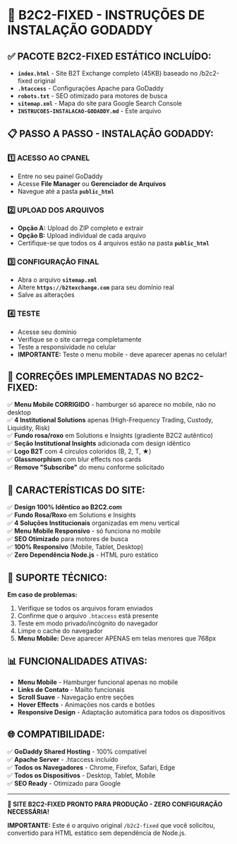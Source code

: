 # 🚀 B2C2-FIXED - INSTRUÇÕES DE INSTALAÇÃO GODADDY

## ✅ PACOTE B2C2-FIXED ESTÁTICO INCLUÍDO:

- **`index.html`** - Site B2T Exchange completo (45KB) baseado no /b2c2-fixed original
- **`.htaccess`** - Configurações Apache para GoDaddy  
- **`robots.txt`** - SEO otimizado para motores de busca
- **`sitemap.xml`** - Mapa do site para Google Search Console
- **`INSTRUCOES-INSTALACAO-GODADDY.md`** - Este arquivo

## 📋 PASSO A PASSO - INSTALAÇÃO GODADDY:

### 1️⃣ **ACESSO AO CPANEL**
- Entre no seu painel GoDaddy
- Acesse **File Manager** ou **Gerenciador de Arquivos**
- Navegue até a pasta **`public_html`**

### 2️⃣ **UPLOAD DOS ARQUIVOS**
- **Opção A:** Upload do ZIP completo e extrair
- **Opção B:** Upload individual de cada arquivo
- Certifique-se que todos os 4 arquivos estão na pasta **`public_html`**

### 3️⃣ **CONFIGURAÇÃO FINAL**
- Abra o arquivo **`sitemap.xml`**
- Altere **`https://b2texchange.com`** para seu domínio real
- Salve as alterações

### 4️⃣ **TESTE**
- Acesse seu domínio
- Verifique se o site carrega completamente
- Teste a responsividade no celular
- **IMPORTANTE:** Teste o menu mobile - deve aparecer apenas no celular!

## 🎯 CORREÇÕES IMPLEMENTADAS NO B2C2-FIXED:

✅ **Menu Mobile CORRIGIDO** - hamburger só aparece no mobile, não no desktop  
✅ **4 Institutional Solutions** apenas (High-Frequency Trading, Custody, Liquidity, Risk)  
✅ **Fundo rosa/roxo** em Solutions e Insights (gradiente B2C2 autêntico)  
✅ **Seção Institutional Insights** adicionada com design idêntico  
✅ **Logo B2T** com 4 círculos coloridos (B, 2, T, ★)  
✅ **Glassmorphism** com blur effects nos cards  
✅ **Remove "Subscribe"** do menu conforme solicitado  

## 🎨 CARACTERÍSTICAS DO SITE:

✅ **Design 100% Idêntico ao B2C2.com**  
✅ **Fundo Rosa/Roxo** em Solutions e Insights  
✅ **4 Soluções Institucionais** organizadas em menu vertical  
✅ **Menu Mobile Responsivo** - só funciona no mobile  
✅ **SEO Otimizado** para motores de busca  
✅ **100% Responsivo** (Mobile, Tablet, Desktop)  
✅ **Zero Dependência Node.js** - HTML puro estático  

## 🔧 SUPORTE TÉCNICO:

**Em caso de problemas:**
1. Verifique se todos os arquivos foram enviados
2. Confirme que o arquivo `.htaccess` está presente
3. Teste em modo privado/incógnito do navegador
4. Limpe o cache do navegador
5. **Menu Mobile:** Deve aparecer APENAS em telas menores que 768px

## 📊 FUNCIONALIDADES ATIVAS:

- **Menu Mobile** - Hamburger funcional apenas no mobile
- **Links de Contato** - Mailto funcionais
- **Scroll Suave** - Navegação entre seções
- **Hover Effects** - Animações nos cards e botões
- **Responsive Design** - Adaptação automática para todos os dispositivos

## 🌐 COMPATIBILIDADE:

✅ **GoDaddy Shared Hosting** - 100% compatível  
✅ **Apache Server** - .htaccess incluído  
✅ **Todos os Navegadores** - Chrome, Firefox, Safari, Edge  
✅ **Todos os Dispositivos** - Desktop, Tablet, Mobile  
✅ **SEO Ready** - Otimizado para Google  

---

**🎯 SITE B2C2-FIXED PRONTO PARA PRODUÇÃO - ZERO CONFIGURAÇÃO NECESSÁRIA!**

**IMPORTANTE:** Este é o arquivo original `/b2c2-fixed` que você solicitou, convertido para HTML estático sem dependência de Node.js.